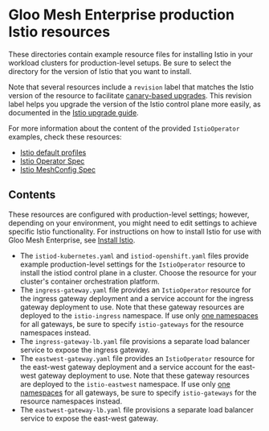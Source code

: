 # Gloo Mesh Enterprise production Istio resources

These directories contain example resource files for installing Istio in your workload clusters for production-level setups. Be sure to select the directory for the version of Istio that you want to install.

Note that several resources include a `revision` label that matches the Istio version of the resource to facilitate [canary-based upgrades](https://istio.io/latest/blog/2017/0.1-canary/). This revision label helps you upgrade the version of the Istio control plane more easily, as documented in the [Istio upgrade guide](https://docs.solo.io/gloo-mesh-enterprise/main/setup/istio/upgrade/).

For more information about the content of the provided `IstioOperator` examples, check these resources:
* [Istio default profiles](https://github.com/istio/istio/tree/master/manifests/profiles)
* [Istio Operator Spec](https://istio.io/latest/docs/reference/config/istio.operator.v1alpha1/)
* [Istio MeshConfig Spec](https://istio.io/latest/docs/reference/config/istio.mesh.v1alpha1/#MeshConfig)

## Contents

These resources are configured with production-level settings; however, depending on your environment, you might need to edit settings to achieve specific Istio functionality. For instructions on how to install Istio for use with Gloo Mesh Enterprise, see [Install Istio](https://docs.solo.io/gloo-mesh-enterprise/latest/setup/istio/).

- The `istiod-kubernetes.yaml` and `istiod-openshift.yaml` files provide example production-level settings for the `IstioOperator` resource to install the istiod control plane in a cluster. Choose the resource for your cluster's container orchestration platform.
- The `ingress-gateway.yaml` file provides an `IstioOperator` resource for the ingress gateway deployment and a service account for the ingress gateway deployment to use. Note that these gateway resources are deployed to the `istio-ingress` namespace. If use only [one namespaces](https://docs.solo.io/gloo-mesh-enterprise/main/setup/istio/namespaces/) for all gateways, be sure to specify `istio-gateways` for the resource namespaces instead.
- The `ingress-gateway-lb.yaml` file provisions a separate load balancer service to expose the ingress gateway.
- The `eastwest-gateway.yaml` file provides an `IstioOperator` resource for the east-west gateway deployment and a service account for the east-west gateway deployment to use. Note that these gateway resources are deployed to the `istio-eastwest` namespace.  If use only [one namespaces](https://docs.solo.io/gloo-mesh-enterprise/main/setup/istio/namespaces/) for all gateways, be sure to specify `istio-gateways` for the resource namespaces instead.
- The `eastwest-gateway-lb.yaml` file provisions a separate load balancer service to expose the east-west gateway.
